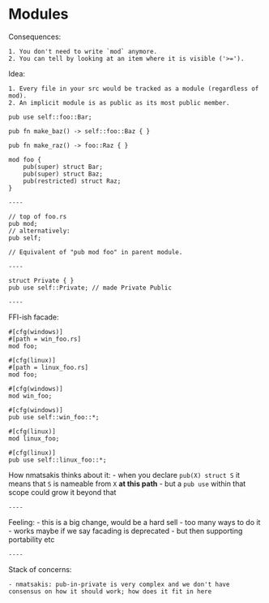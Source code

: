 
# Modules

Consequences:
    
    1. You don't need to write `mod` anymore.
    2. You can tell by looking at an item where it is visible ('>=').
    
Idea:
    
    1. Every file in your src would be tracked as a module (regardless of mod).
    2. An implicit module is as public as its most public member.
    
    pub use self::foo::Bar;

    pub fn make_baz() -> self::foo::Baz { }

    pub fn make_raz() -> foo::Raz { }
    
    mod foo {
        pub(super) struct Bar;
        pub(super) struct Baz;
        pub(restricted) struct Raz;
    }

    ----

    // top of foo.rs
    pub mod;
    // alternatively:
    pub self;

    // Equivalent of "pub mod foo" in parent module.

    ----
    
    struct Private { }
    pub use self::Private; // made Private Public
    
    ----

FFI-ish facade:

```
#[cfg(windows)]
#[path = win_foo.rs]
mod foo;

#[cfg(linux)]
#[path = linux_foo.rs]
mod foo;
```

```
#[cfg(windows)]
mod win_foo;

#[cfg(windows)]
pub use self::win_foo::*;

#[cfg(linux)]
mod linux_foo;

#[cfg(linux)]
pub use self::linux_foo::*;
```


How nmatsakis thinks about it:
    - when you declare `pub(X) struct S` it means that `S` is nameable from `X` **at this path**
    - but a `pub use` within that scope could grow it beyond that

    ----

Feeling:
    - this is a big change, would be a hard sell
    - too many ways to do it
    - works maybe if we say facading is deprecated
        - but then supporting portability etc

    ----
    
    
    
Stack of concerns:
    
    - nmatsakis: pub-in-private is very complex and we don't have consensus on how it should work; how does it fit in here

